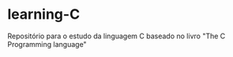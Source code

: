 # learning-C

Repositório para o estudo da linguagem C baseado no livro "The C Programming language"
